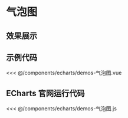 # 气泡图


## 效果展示


<EChartDemo />
<script setup>
import EChartDemo from '../../../components/echarts/demos-气泡图.vue'

</script>


## 示例代码

<<< @/components/echarts/demos-气泡图.vue


## ECharts 官网运行代码

<<< @/components/echarts/demos-气泡图.js




